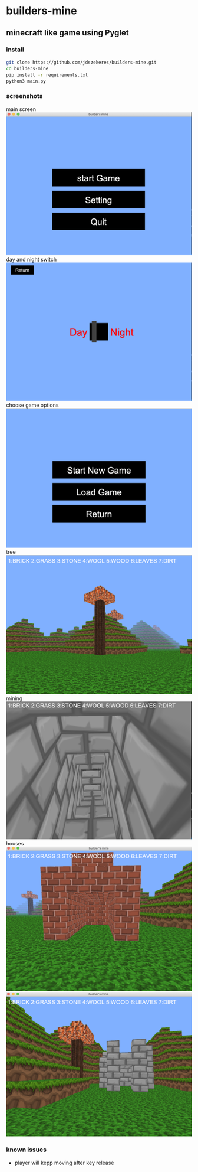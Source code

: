 # builders-mine

## minecraft like game using Pyglet

### install

```bash
git clone https://github.com/jdszekeres/builders-mine.git
cd builders-mine
pip install -r requirements.txt
python3 main.py
```
### screenshots
main screen
![main](screenshots/main.png)
day and night switch
![day-night](screenshots/day-night.png)
choose game options
![choose-game-settings](screenshots/game-choose.png)
tree
![tree](screenshots/tree.png)
mining
![mine](screenshots/stair.png)
houses
![house1](screenshots/house1.png)
![house2](screenshots/house2.png)

### known issues

* player will kepp moving after key release
